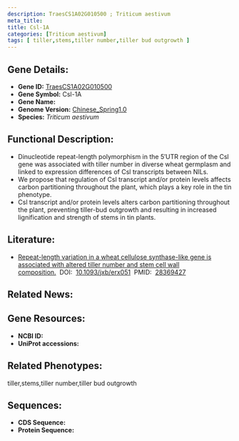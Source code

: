 ```yaml
---
description: TraesCS1A02G010500 ; Triticum aestivum
meta_title:
title: Csl-1A
categories: [Triticum aestivum]
tags: [ tiller,stems,tiller number,tiller bud outgrowth ]
---
```


## Gene Details:
- **Gene ID:**	[TraesCS1A02G010500]()
- **Gene Symbol:** Csl-1A
- **Gene Name:** 
- **Genome Version:** [Chinese_Spring1.0]()
- **Species:** *Triticum aestivum*

## Functional Description:
   - Dinucleotide repeat-length polymorphism in the 5′UTR region of the Csl gene was associated with tiller number in diverse wheat germplasm and linked to expression differences of Csl transcripts between NILs.
   - We propose that regulation of Csl transcript and/or protein levels affects carbon partitioning throughout the plant, which plays a key role in the tin phenotype.
   - Csl transcript and/or protein levels alters carbon partitioning throughout the plant, preventing tiller-bud outgrowth and resulting in increased lignification and strength of stems in tin plants.

## Literature:
   - [Repeat-length variation in a wheat cellulose synthase-like gene is associated with altered tiller number and stem cell wall composition.]( https://academic.oup.com/jxb/article/68/7/1519/3091695?login=true)&nbsp;&nbsp;DOI:&nbsp;&nbsp;[10.1093/jxb/erx051](https://academic.oup.com/jxb/article/68/7/1519/3091695?login=true)&nbsp;&nbsp;PMID:&nbsp;&nbsp;[28369427](https://pubmed.ncbi.nlm.nih.gov/28369427/)

## Related News:

## Gene Resources:
- **NCBI ID:** [](https://www.ncbi.nlm.nih.gov/gene/?term=)
- **UniProt accessions:** [](https://www.uniprot.org/uniprotkb//entry)

## Related Phenotypes:
tiller,stems,tiller number,tiller bud outgrowth

## Sequences:
- **CDS Sequence:**
- **Protein Sequence:**
